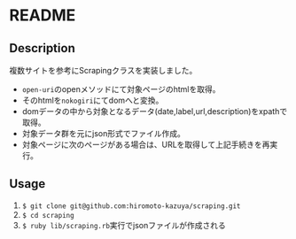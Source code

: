 # README

## Description
複数サイトを参考にScrapingクラスを実装しました。
- `open-uri`のopenメソッドにて対象ページのhtmlを取得。
- そのhtmlを`nokogiri`にてdomへと変換。
- domデータの中から対象となるデータ(date,label,url,description)をxpathで取得。
- 対象データ群を元にjson形式でファイル作成。
- 対象ページに次のページがある場合は、URLを取得して上記手続きを再実行。

## Usage
1. `$ git clone git@github.com:hiromoto-kazuya/scraping.git`
2. `$ cd scraping`
3. `$ ruby lib/scraping.rb`実行でjsonファイルが作成される
